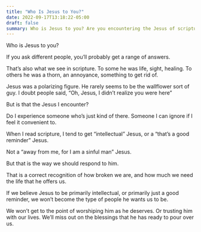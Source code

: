 ```yaml
---
title: "Who Is Jesus to You?"
date: 2022-09-17T13:18:22-05:00
draft: false
summary: Who is Jesus to you? Are you encountering the Jesus of scripture? Or your own Jesus?
---
```


Who is Jesus to you?

If you ask different people, you’ll probably get a range of answers.

That’s also what we see in scripture. To some he was life, sight, healing. To others he was a thorn, an annoyance, something to get rid of.

Jesus was a polarizing figure. He rarely seems to be the wallflower sort of guy. I doubt people said, “Oh, Jesus, I didn’t realize you were here”

But is that the Jesus I encounter?

Do I experience someone who’s just kind of there. Someone I can ignore if I feel it convenient to.

When I read scripture, I tend to get “intellectual” Jesus, or a “that’s a good reminder” Jesus.

Not a “away from me, for I am a sinful man” Jesus.

But that is the way we should respond to him.

That is a correct recognition of how broken we are, and how much we need the life that he offers us.

If we believe Jesus to be primarily intellectual, or primarily just a good reminder, we won’t become the type of people he wants us to be.

We won’t get to the point of worshiping him as he deserves. Or trusting him with our lives. We’ll miss out on the blessings that he has ready to pour over us.
